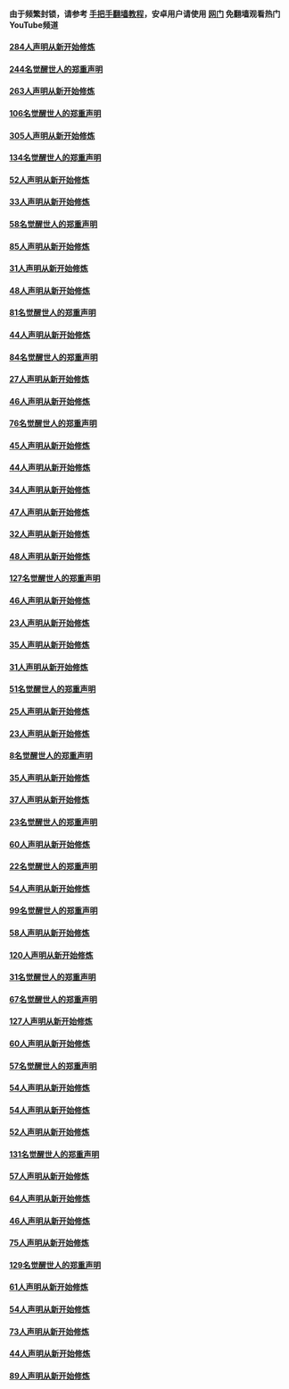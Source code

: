 #### 由于频繁封锁，请参考 [手把手翻墙教程](https://github.com/gfw-breaker/guides/wiki/)，安卓用户请使用 [网门](https://github.com/gfw-breaker/nogfw/blob/master/dl.md?t=04050200) 免翻墙观看热门YouTube频道 

#### [284人声明从新开始修炼](../pages/91/422707.md?t=04050200) 

#### [244名觉醒世人的郑重声明](../pages/91/422706.md?t=04050200) 

#### [263人声明从新开始修炼](../pages/91/422553.md?t=04050200) 

#### [106名觉醒世人的郑重声明](../pages/91/422552.md?t=04050200) 

#### [305人声明从新开始修炼](../pages/91/422153.md?t=04050200) 

#### [134名觉醒世人的郑重声明](../pages/91/422152.md?t=04050200) 

#### [52人声明从新开始修炼](../pages/91/421846.md?t=04050200) 

#### [33人声明从新开始修炼](../pages/91/421804.md?t=04050200) 

#### [58名觉醒世人的郑重声明](../pages/91/421845.md?t=04050200) 

#### [85人声明从新开始修炼](../pages/91/421769.md?t=04050200) 

#### [31人声明从新开始修炼](../pages/91/421763.md?t=04050200) 

#### [48人声明从新开始修炼](../pages/91/421605.md?t=04050200) 

#### [81名觉醒世人的郑重声明](../pages/91/421656.md?t=04050200) 

#### [44人声明从新开始修炼](../pages/91/421544.md?t=04050200) 

#### [84名觉醒世人的郑重声明](../pages/91/421543.md?t=04050200) 

#### [27人声明从新开始修炼](../pages/91/421465.md?t=04050200) 

#### [46人声明从新开始修炼](../pages/91/421454.md?t=04050200) 

#### [76名觉醒世人的郑重声明](../pages/91/421453.md?t=04050200) 

#### [45人声明从新开始修炼](../pages/91/421452.md?t=04050200) 

#### [44人声明从新开始修炼](../pages/91/421422.md?t=04050200) 

#### [34人声明从新开始修炼](../pages/91/421322.md?t=04050200) 

#### [47人声明从新开始修炼](../pages/91/421264.md?t=04050200) 

#### [32人声明从新开始修炼](../pages/91/421225.md?t=04050200) 

#### [48人声明从新开始修炼](../pages/91/421202.md?t=04050200) 

#### [127名觉醒世人的郑重声明](../pages/91/421224.md?t=04050200) 

#### [46人声明从新开始修炼](../pages/91/421203.md?t=04050200) 

#### [23人声明从新开始修炼](../pages/91/421138.md?t=04050200) 

#### [35人声明从新开始修炼](../pages/91/421122.md?t=04050200) 

#### [31人声明从新开始修炼](../pages/91/421081.md?t=04050200) 

#### [51名觉醒世人的郑重声明](../pages/91/421080.md?t=04050200) 

#### [25人声明从新开始修炼](../pages/91/421020.md?t=04050200) 

#### [23人声明从新开始修炼](../pages/91/420884.md?t=04050200) 

#### [8名觉醒世人的郑重声明](../pages/91/420883.md?t=04050200) 

#### [35人声明从新开始修炼](../pages/91/420809.md?t=04050200) 

#### [37人声明从新开始修炼](../pages/91/420766.md?t=04050200) 

#### [23名觉醒世人的郑重声明](../pages/91/420765.md?t=04050200) 

#### [60人声明从新开始修炼](../pages/91/420727.md?t=04050200) 

#### [22名觉醒世人的郑重声明](../pages/91/420726.md?t=04050200) 

#### [54人声明从新开始修炼](../pages/91/420529.md?t=04050200) 

#### [99名觉醒世人的郑重声明](../pages/91/420528.md?t=04050200) 

#### [58人声明从新开始修炼](../pages/91/420198.md?t=04050200) 

#### [120人声明从新开始修炼](../pages/91/420141.md?t=04050200) 

#### [31名觉醒世人的郑重声明](../pages/91/420197.md?t=04050200) 

#### [67名觉醒世人的郑重声明](../pages/91/420140.md?t=04050200) 

#### [127人声明从新开始修炼](../pages/91/420082.md?t=04050200) 

#### [60人声明从新开始修炼](../pages/91/420081.md?t=04050200) 

#### [57名觉醒世人的郑重声明](../pages/91/420080.md?t=04050200) 

#### [54人声明从新开始修炼](../pages/91/419533.md?t=04050200) 

#### [54人声明从新开始修炼](../pages/91/419532.md?t=04050200) 

#### [52人声明从新开始修炼](../pages/91/419531.md?t=04050200) 

#### [131名觉醒世人的郑重声明](../pages/91/419530.md?t=04050200) 

#### [57人声明从新开始修炼](../pages/91/419430.md?t=04050200) 

#### [64人声明从新开始修炼](../pages/91/419429.md?t=04050200) 

#### [46人声明从新开始修炼](../pages/91/419428.md?t=04050200) 

#### [75人声明从新开始修炼](../pages/91/419427.md?t=04050200) 

#### [129名觉醒世人的郑重声明](../pages/91/419426.md?t=04050200) 

#### [61人声明从新开始修炼](../pages/91/419198.md?t=04050200) 

#### [54人声明从新开始修炼](../pages/91/419197.md?t=04050200) 

#### [73人声明从新开始修炼](../pages/91/419196.md?t=04050200) 

#### [44人声明从新开始修炼](../pages/91/419075.md?t=04050200) 

#### [89人声明从新开始修炼](../pages/91/419074.md?t=04050200) 

